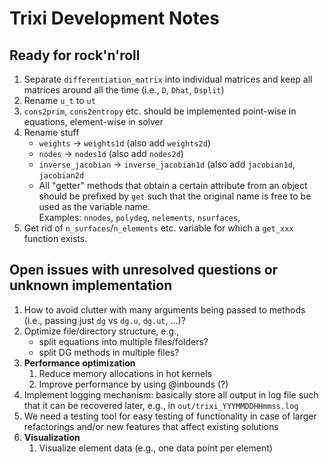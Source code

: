 # Trixi Development Notes

## Ready for rock'n'roll

1.  Separate `differentiation_matrix` into individual matrices and keep all
    matrices around all the time (i.e., `D`, `Dhat`, `Dsplit`)
2.  Rename `u_t` to `ut`
3.  `cons2prim`, `cons2entropy` etc. should be implemented point-wise in
    equations, element-wise in solver
4.  Rename stuff
    *   `weights` -> `weights1d` (also add `weights2d`)
    *   `nodes` -> `nodes1d` (also add `nodes2d`)
    *   `inverse_jacobian` -> `inverse_jacobian1d` (also add `jacobian1d`,
        `jacobian2d`
    *   All "getter" methods that obtain a certain attribute from an object
        should be prefixed by `get` such that the original name is free to be used
        as the variable name.  
        Examples: `nnodes`, `polydeg`, `nelements`, `nsurfaces`,
5.  Get rid of `n_surfaces`/`n_elements` etc. variable for which a `get_xxx`
    function exists.


## Open issues with unresolved questions or unknown implementation

1.  How to avoid clutter with many arguments being passed to methods (i.e.,
    passing just `dg` vs `dg.u`, `dg.ut`, ...)?
2.  Optimize file/directory structure, e.g.,
    *   split equations into multiple files/folders?
    *   split DG methods in multiple files?
3.  **Performance optimization**
    1.  Reduce memory allocations in hot kernels
    2.  Improve performance by using @inbounds (?)
4.  Implement logging mechanism: basically store all output in log file such
    that it can be recovered later, e.g., in `out/trixi_YYYMMDDHHmmss.log`
5.  We need a testing tool for easy testing of functionality in case of larger
    refactorings and/or new features that affect existing solutions
6.  **Visualization**
    1.  Visualize element data (e.g., one data point per element)
